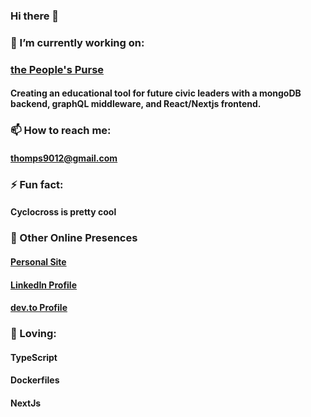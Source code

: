 ### Hi there 👋

### 🔭 I’m currently working on: 
 ### [the People's Purse](https://peoplespurse.org)
 #### Creating an educational tool for future civic leaders with a mongoDB backend, graphQL middleware, and React/Nextjs frontend.
 

### 📫 How to reach me: 
 #### thomps9012@gmail.com
 
### ⚡ Fun fact: 
 #### Cyclocross is pretty cool

### 🦣 Other Online Presences
  #### [Personal Site](https://thomps9012-io.vercel.app/)
  #### [LinkedIn Profile](https://www.linkedin.com/in/samuel-joseph-thompson/)
  #### [dev.to Profile](https://dev.to/thomps9012)
  
### 🌱 Loving:
  #### TypeScript
  #### Dockerfiles
  #### NextJs
